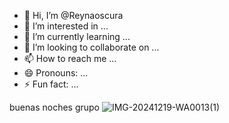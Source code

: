 - 👋 Hi, I’m @Reynaoscura
- 👀 I’m interested in ...
- 🌱 I’m currently learning ...
- 💞️ I’m looking to collaborate on ...
- 📫 How to reach me ...
- 😄 Pronouns: ...
- ⚡ Fun fact: ...

<!---
Reynaoscura/Reynaoscura is a ✨ special ✨ repository because its `README.md` (this file) appears on your GitHub profile.
You can click the Preview link to take a look at your changes.
--->
buenas noches grupo
![IMG-20241219-WA0013(1)](https://github.com/user-attachments/assets/5b1ff11e-634b-46d8-afb5-8bca2edd27b9)
